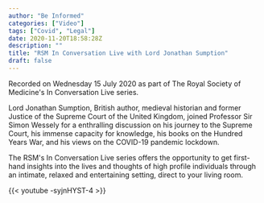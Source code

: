 ```yaml
---
author: "Be Informed"
categories: ["Video"]
tags: ["Covid", "Legal"]
date: 2020-11-20T18:58:28Z
description: ""
title: "RSM In Conversation Live with Lord Jonathan Sumption"
draft: false
---
```


Recorded on Wednesday 15 July 2020 as part of The Royal Society of Medicine's In Conversation Live series.  

Lord Jonathan Sumption, British author, medieval historian and former Justice of the Supreme Court of the United Kingdom, joined Professor Sir Simon Wessely for a enthralling discussion on his journey to the Supreme Court, his immense capacity for knowledge, his books on the Hundred Years War, and his views on the COVID-19 pandemic lockdown.   

The RSM's In Conversation Live series offers the opportunity to get first-hand insights into the lives and thoughts of high profile individuals through an intimate, relaxed and entertaining setting, direct to your living room.   

{{< youtube -syjnHYST-4 >}}